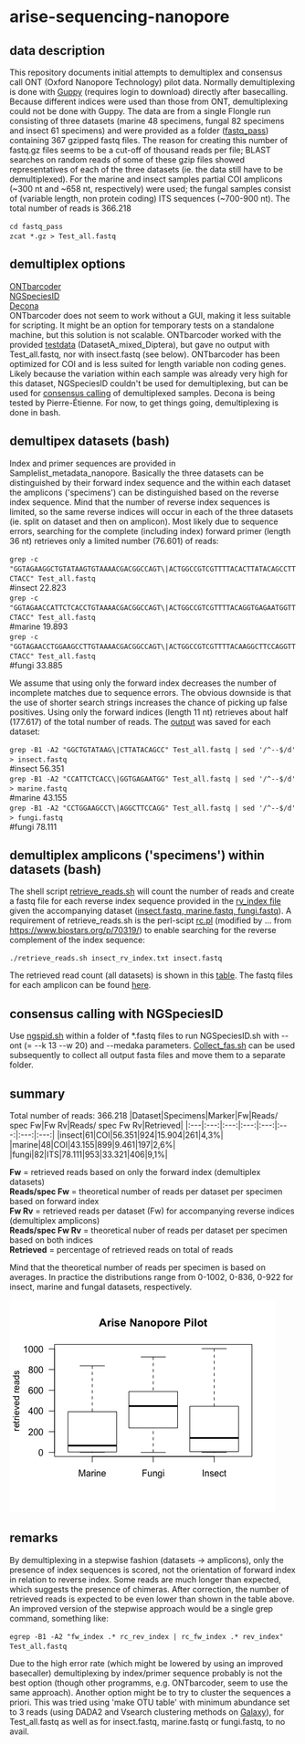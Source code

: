 # arise-sequencing-nanopore
## data description
This repository documents initial attempts to demultiplex and consensus call ONT (Oxford Nanopore Technology) pilot data.
Normally demultiplexing is done with [Guppy](https://community.nanoporetech.com/protocols/Guppy-protocol/v/gpb_2003_v1_revz_14dec2018/linux-guppy) (requires login to download) directly after basecalling. Because different indices were used than those from ONT, demultiplexing could not be done with Guppy.
The data are from a single Flongle run consisting of three datasets (marine 48 specimens, fungal 82 specimens and insect 61 specimens)
and were provided as a folder ([fastq_pass](https://drive.google.com/drive/u/1/folders/1b-3ZsvCA9DyMpFp9QCmAJBaPFgScnIY1)) containing 367 gzipped fastq files. 
The reason for creating this number of fastq.gz files seems to be a cut-off of thousand reads per file; BLAST searches on random reads of some of these
gzip files showed representatives of each of the three datasets (ie. the data still have to be demultiplexed). For the marine and insect
samples partial COI amplicons (~300 nt and ~658 nt, respectively) were used; the fungal samples consist of (variable length, non 
protein coding) ITS sequences (~700-900 nt). The total number of reads is 366.218

`cd fastq_pass`\
`zcat *.gz > Test_all.fastq`

## demultiplex options
[ONTbarcoder](https://github.com/asrivathsan/ONTbarcoder)\
[NGSpeciesID](https://github.com/ksahlin/NGSpeciesID)\
[Decona](https://github.com/Saskia-Oosterbroek/decona)\
ONTbarcoder does not seem to work without a GUI, making it less suitable for scripting. It might be an option for temporary tests on
a standalone machine, but this solution is not scalable. ONTbarcoder worked with the provided [testdata](https://drive.google.com/drive/folders/1F-ojNW-gj2YL1vj8QXsuDxB1BAdZsw20) (DatasetA_mixed_Diptera), but gave no output with Test_all.fastq, nor with insect.fastq (see below). ONTbarcoder has been 
optimized for COI and is less suited for length variable non coding genes. Likely because the variation within each sample was already very high for this dataset, NGSpeciesID couldn't be used for demultiplexing, but can be used for [consensus calling](#consensus-calling-with-ngspeciesid) of demultiplexed samples. Decona is being tested by Pierre-Étienne. For now, to get things going, demultiplexing is done in bash.

## demultipex datasets (bash)
Index and primer sequences are provided in Samplelist_metadata_nanopore. Basically the three datasets can be distinguished by their
forward index sequence and the within each dataset the amplicons ('specimens') can be distinguished based on the reverse index sequence.
Mind that the number of reverse index sequences is limited, so the same reverse indices will occur in each of the three datasets (ie. split
on dataset and then on amplicon). Most likely due to sequence errors, searching for the complete (including index) forward primer (length 36 nt)
retrieves only a limited number (76.601) of reads:

`grep -c "GGTAGAAGGCTGTATAAGTGTAAAACGACGGCCAGT\|ACTGGCCGTCGTTTTACACTTATACAGCCTTCTACC" Test_all.fastq`\
#insect  22.823\
`grep -c "GGTAGAACCATTCTCACCTGTAAAACGACGGCCAGT\|ACTGGCCGTCGTTTTACAGGTGAGAATGGTTCTACC" Test_all.fastq`\
#marine  19.893\
`grep -c "GGTAGAACCTGGAAGCCTTGTAAAACGACGGCCAGT\|ACTGGCCGTCGTTTTACAAGGCTTCCAGGTTCTACC" Test_all.fastq`\
#fungi   33.885

We assume that using only the forward index decreases the number of incomplete matches due to sequence errors. The obvious downside is that 
the use of shorter search strings increases the chance of picking up false positives. Using only the forward indices (length 11 nt) retrieves about
half (177.617) of the total number of reads. The [output](https://drive.google.com/drive/folders/1zYL8aNuHByU2BTK5xHu8yUuSoyxTK69E?usp=sharing) was saved for each dataset:

`grep -B1 -A2 "GGCTGTATAAG\|CTTATACAGCC" Test_all.fastq | sed '/^--$/d' > insect.fastq`\
#insect  56.351\
`grep -B1 -A2 "CCATTCTCACC\|GGTGAGAATGG" Test_all.fastq | sed '/^--$/d' > marine.fastq`\
#marine  43.155\
`grep -B1 -A2 "CCTGGAAGCCT\|AGGCTTCCAGG" Test_all.fastq | sed '/^--$/d' > fungi.fastq`\
#fungi   78.111

## demultiplex amplicons ('specimens') within datasets (bash)
The shell script [retrieve_reads.sh](https://github.com/naturalis/arise-sequencing-nanopore/blob/main/scripts/retrieve_reads.sh) will count the number of reads and create a fastq file for each reverse index sequence provided in the [rv_index file](https://github.com/naturalis/arise-sequencing-nanopore/tree/main/index_files) given the accompanying dataset ([insect.fastq, marine.fastq, fungi.fastq](https://drive.google.com/drive/folders/1zYL8aNuHByU2BTK5xHu8yUuSoyxTK69E?usp=sharing)).
A requirement of retrieve_reads.sh is the perl-scipt [rc.pl](https://github.com/naturalis/arise-sequencing-nanopore/blob/main/scripts/rc.pl) (modified by ... from https://www.biostars.org/p/70319/) to enable searching for the reverse complement of the index sequence:

`./retrieve_reads.sh insect_rv_index.txt insect.fastq`

The retrieved read count (all datasets) is shown in this [table](https://github.com/naturalis/arise-sequencing-nanopore/blob/main/metadata/Retrieved_reads.md).
The fastq files for each amplicon can be found [here](https://drive.google.com/drive/folders/1zYL8aNuHByU2BTK5xHu8yUuSoyxTK69E?usp=sharing).

## consensus calling with NGSpeciesID
Use [ngspid.sh]() within a folder of \*.fastq files to run NGSpeciesID.sh with --ont (= --k 13 --w 20) and --medaka parameters.
[Collect_fas.sh]() can be used subsequently to collect all output fasta files and move them to a separate folder.

## summary
Total number of reads: 366.218
|Dataset|Specimens|Marker|Fw|Reads/   spec Fw|Fw Rv|Reads/  spec Fw Rv|Retrieved|
|:---|:---:|:---:|:---:|:---:|:---:|:---:|:---:|
|insect|61|COI|56.351|924|15.904|261|4,3%|
|marine|48|COI|43.155|899|9.461|197|2,6%|
|fungi|82|ITS|78.111|953|33.321|406|9,1%|

**Fw** = retrieved reads based on only the forward index (demultiplex datasets)\
**Reads/spec Fw** = theoretical number of reads per dataset per specimen based on forward index\
**Fw Rv** = retrieved reads per dataset (Fw) for accompanying reverse indices (demultiplex amplicons)\
**Reads/spec Fw Rv** = theoretical nuber of reads per dataset per specimen based on both indices\
**Retrieved** = percentage of retrieved reads on total of reads

Mind that the theoretical number of reads per specimen is based on averages. In practice the distributions range
from 0-1002, 0-836, 0-922 for insect, marine and fungal datasets, respectively.

![](https://github.com/naturalis/arise-sequencing-nanopore/blob/main/images/Nanopore_boxplot.png)

## remarks
By demultiplexing in a stepwise fashion (datasets -> amplicons), only the presence of index sequences is scored,
not the orientation of forward index in relation to reverse index. Some reads are much longer than expected, which suggests
the presence of chimeras. After correction, the number of retrieved reads is expected to be even lower than shown in
the table above. An improved version of the stepwise approach would be a single grep command, something like:

`egrep -B1 -A2 "fw_index .* rc_rev_index | rc_fw_index .* rev_index" Test_all.fastq` 

Due to the high error rate (which might be lowered by using an improved basecaller) demultiplexing by index/primer
sequence probably is not the best option (though other programms, e.g. ONTbarcoder, seem to use the same approach).
Another option might be to try to cluster the sequences a priori. This was tried using 'make OTU table' with minimum
abundance set to 3 reads (using DADA2 and Vsearch clustering methods on [Galaxy](https://galaxy.naturalis.nl/)), for 
Test_all.fastq as well as for insect.fastq, marine.fastq or fungi.fastq, to no avail.

